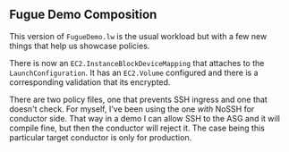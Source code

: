 ## Fugue Demo Composition
This version of ```FugueDemo.lw``` is the usual workload but with a few new things that help us showcase policies.

There is now an ```EC2.InstanceBlockDeviceMapping``` that attaches to the ```LaunchConfiguration```. It has an ```EC2.Volume``` configured and there is a corresponding validation that its encrypted.

There are two policy files, one that prevents SSH ingress and one that doesn't check. For myself, I've been using the one *with* NoSSH for conductor side. That way in a demo I can allow SSH to the ASG and it will compile fine, but then the conductor will reject it. The case being this particular target conductor is only for production.